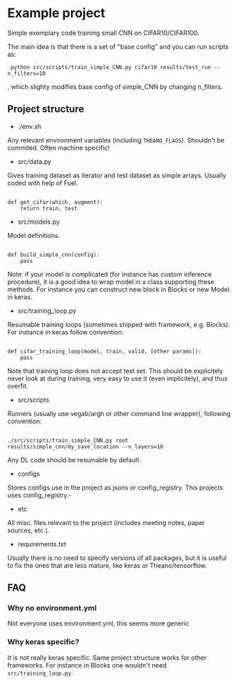 # Example project

Simple exemplary code training small CNN on CIFAR10/CIFAR100. 

The main idea is that there is a set of "base config" and you can run scripts as:

```
 python src/scripts/train_simple_CNN.py cifar10 results/test_run --n_filters=10
```

, which slighty modifies base config of simple_CNN by changing n_filters.


## Project structure

* ./env.sh

Any relevant environment variables (including `THEANO_FLAGS`). Shouldn't be commited. Often machine specific! 

* src/data.py

Gives training dataset as iterator and test dataset as simple arrays. Usually coded with help of Fuel.

```{python}

def get_cifar(which, augment):
    return train, test

```

* src/models.py

Model definitions.

```{python}

def build_simple_cnn(config):
    pass

```

Note: if your model is complicated (for instance has custom inference procedure), it is a good
idea to wrap model in a class supporting these methods. For instance you can construct new block in Blocks
or new Model in keras.

* src/training_loop.py

Resumable training loops (sometimes shipped with framework, e.g. Blocks). For instance in keras follow convention:

```{python}

def cifar_training_loop(model, train, valid, [other params]):
    pass

```

Note that training loop does not accept test set. This should be explicitely never look at during training,
very easy to use it (even implicitely), and thus overfit.

* src/scripts

Runners (usually use vegab/argh or other command line wrapper), following convention:

```{bash}

./src/scripts/train_simple_CNN.py root results/simple_cnn/my_save_location --n_layers=10

```

Any DL code should be resumable by default.

* configs

Stores configs use in the project as jsons or config_registry. This projects uses config_registry.-

* etc

All misc. files relevant to the project (includes meeting notes, paper sources, etc.).

* requirements.txt

Usually there is no need to specify versions of all packages, but it is useful to fix the ones that are less mature,
like keras or Theano/tensorflow.

## FAQ

### Why no environment.yml

Not everyone uses environment.yml, this seems more generic

### Why keras specific?

It is not really keras specific. Same project structure works for other frameworks. For instance in Blocks one
wouldn't need `src/training_loop.py`.